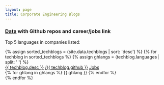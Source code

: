 ```yaml
---
layout: page
title: Corporate Engineering Blogs
---
```


### [Data](https://github.com/griffio/griffio.github.io/blob/master/_data/techblogs.csv) with Github repos and career/jobs link 

<section id="top-five-languages">

<p><span>Top 5 languages in companies listed:</span></p>

</section>

<section class="techblogs-flex-layout">
<div class="flex-container">
{% assign sorted_techblogs = (site.data.techblogs | sort: 'desc') %}
{% for techblog in sorted_techblogs %}
{% assign ghlangs = (techblog.languages | split: ' ') %}
<div class="DataSpec"><a class="DataSpec-blog" href="{{ techblog.url }}">{{ techblog.desc }}</a>
<a class="DataSpec-repo" href="https://github.com/{{ techblog.github }}"><span class="octicon-mark-github small-octicon"></span>/{{ techblog.github }}</a>
<a class="DataSpec-jobs" href="{{ techblog.jobs }}">Jobs</a> 
</div>
<div class="DataSpec"><span class="DataSpec-languages">
{% for ghlang in ghlangs %}
<span>{{ ghlang }}</span>
{% endfor %}
</span>
</div>
{% endfor %}
</div>
</section>

<script type="text/javascript" src="/javascripts/languageFrequency.js"></script>
